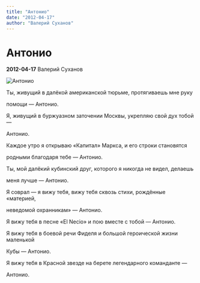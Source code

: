 ```yaml
---
title: "Антонио"
date: "2012-04-17"
author: "Валерий Суханов"
---
```


# Антонио

**2012-04-17** Валерий Суханов

![Антонио](http://www.cubainter.ru/content_img/antonio00.jpg)

Ты, живущий в далёкой американской тюрьме, протягиваешь мне руку

помощи — Антонио.

Я, живущий в буржуазном заточении Москвы, укрепляю свой дух тобой —

Антонио.

Каждое утро я открываю «Капитал» Маркса, и его строки становятся

родными благодаря тебе — Антонио.

Ты, мой далёкий кубинский друг, которого я никогда не видел, делаешь

меня лучше — Антонио.

Я соврал — я вижу тебя, вижу тебя сквозь стихи, рождённые «материей,

неведомой охранникам» — Антонио.

Я вижу тебя в песне «El Necio» и пою вместе с тобой — Антонио.

Я вижу тебя в боевой речи Фиделя и большой героической жизни маленькой

Кубы — Антонио.

Я вижу тебя в Красной звезде на берете легендарного команданте —

Антонио.